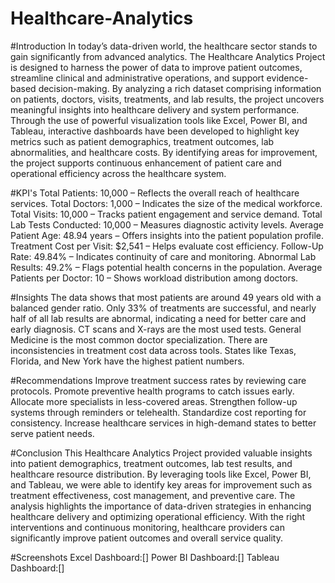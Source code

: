 # Healthcare-Analytics
#Introduction
In today’s data-driven world, the healthcare sector stands to gain significantly from advanced analytics. The Healthcare Analytics Project is designed to harness the power of data to improve patient outcomes, streamline clinical and administrative operations, and support evidence-based decision-making.
By analyzing a rich dataset comprising information on patients, doctors, visits, treatments, and lab results, the project uncovers meaningful insights into healthcare delivery and system performance. Through the use of powerful visualization tools like Excel, Power BI, and Tableau, interactive dashboards have been developed to highlight key metrics such as patient demographics, treatment outcomes, lab abnormalities, and healthcare costs.
By identifying areas for improvement, the project supports continuous enhancement of patient care and operational efficiency across the healthcare system.

#KPI's
Total Patients: 10,000 – Reflects the overall reach of healthcare services.
Total Doctors: 1,000 – Indicates the size of the medical workforce.
Total Visits: 10,000 – Tracks patient engagement and service demand.
Total Lab Tests Conducted: 10,000 – Measures diagnostic activity levels.
Average Patient Age: 48.94 years – Offers insights into the patient population profile.
Treatment Cost per Visit: $2,541 – Helps evaluate cost efficiency.
Follow-Up Rate: 49.84% – Indicates continuity of care and monitoring.
Abnormal Lab Results: 49.2% – Flags potential health concerns in the population.
Average Patients per Doctor: 10 – Shows workload distribution among doctors.

#Insights
The data shows that most patients are around 49 years old with a balanced gender ratio. Only 33% of treatments are successful, and nearly half of all lab results are abnormal, indicating a need for better care and early diagnosis. CT scans and X-rays are the most used tests. General Medicine is the most common doctor specialization. There are inconsistencies in treatment cost data across tools. States like Texas, Florida, and New York have the highest patient numbers.

#Recommendations
Improve treatment success rates by reviewing care protocols. Promote preventive health programs to catch issues early. Allocate more specialists in less-covered areas. Strengthen follow-up systems through reminders or telehealth. Standardize cost reporting for consistency. Increase healthcare services in high-demand states to better serve patient needs.

#Conclusion
This Healthcare Analytics Project provided valuable insights into patient demographics, treatment outcomes, lab test results, and healthcare resource distribution. By leveraging tools like Excel, Power BI, and Tableau, we were able to identify key areas for improvement such as treatment effectiveness, cost management, and preventive care. The analysis highlights the importance of data-driven strategies in enhancing healthcare delivery and optimizing operational efficiency. With the right interventions and continuous monitoring, healthcare providers can significantly improve patient outcomes and overall service quality.

#Screenshots
Excel Dashboard:[]
Power BI Dashboard:[]
Tableau Dashboard:[]
